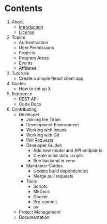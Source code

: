 # Contents

1. About
    - [Introduction](intro.md)
    - [License](license.md)
1. Topics
    - Authentication
    - User Permissions
    - Projects
    - Program Areas
    - Events
    - Affiliates
1. Tutorials
    - Create a simple React client app
1. Guides
    - How to set up X
1. Reference
    - REST API
    - Code Docs
1. Contributing
    - Developer
        - Joining the Team
        - Development Environment
        - Working with Issues
        - Working with Git
        - Pull Requests
        - Developer Guides
            - Add new model and API endpoints
            - Create initial data scripts
            - Run backend in venv
        - Maintainer Guides
            - Update build dependencies
            - Merge pull requests
        - Tools
            - Scripts
            - MkDocs
            - Docker
            - Pre-commit
            - uv
    - Project Management
    - Documentation
